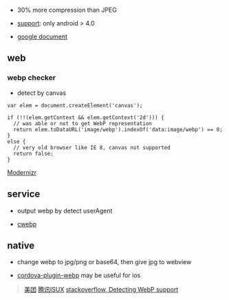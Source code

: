 * 30% more compression than JPEG

* [support](http://caniuse.com/#search=webp): only android > 4.0

* [google document](https://developers.google.com/speed/webp/faq?hl=zh-cn)

## web

### webp checker

* detect by canvas

```
var elem = document.createElement('canvas');

if (!!(elem.getContext && elem.getContext('2d'))) {
  // was able or not to get WebP representation
  return elem.toDataURL('image/webp').indexOf('data:image/webp') == 0;
}
else {
  // very old browser like IE 8, canvas not supported
  return false;
}

```

[Modernizr](https://modernizr.com/download?webp-setclasses)

## service
* output webp by detect userAgent

* [cwebp](https://developers.google.com/speed/webp/docs/cwebp)

## native
* change webp to jpg/png or base64, then give jpg to webview

* [cordova-plugin-webp](https://github.com/dpogue/cordova-plugin-webp) may be useful for ios

> [美团](http://zmx.im/blog?bname=webp)
> [腾讯ISUX](https://isux.tencent.com/introduction-of-webp.html)
> [stackoverflow, Detecting WebP support](http://stackoverflow.com/questions/5573096/detecting-webp-support)
